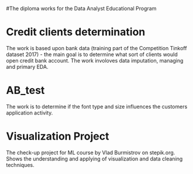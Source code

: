 #The diploma works for the Data Analyst Educational Program 


# Credit clients determination

The work is based upon bank data (training part of the Competition Tinkoff dataset 2017) - the main goal is to determine what sort of clients would open credit bank account. The work involoves data imputation, managing and primary EDA.

# AB_test

The work is to determine if the font type and size influences the customers application activity.

# Visualization Project

The check-up project for ML course by Vlad Burmistrov on stepik.org. Shows the understanding and applying of visualization and data cleaning techniques.
